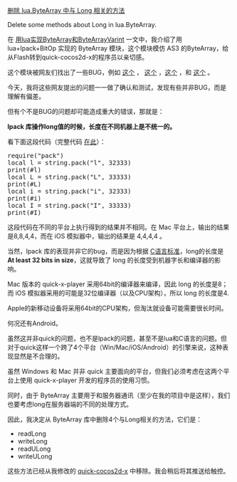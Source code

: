 [删除 lua.ByteArray 中与 Long 相关的方法](http://zengrong.net/post/2134.htm)

Delete some methods about Long in lua.ByteArray.

在 [用lua实现ByteArray和ByteArrayVarint][1] 一文中，我介绍了用 lua+lpack+BitOp 实现的 ByteArray 模块，这个模块模仿 AS3 的ByteArray，给从Flash转到quick-cocos2d-x的程序员以亲切感。

这个模块被网友们找出了一些BUG，例如 [这个][2] ， [这个][3] ，[这个][4] ，和 [这个][4] 。

今天，我将这些网友提出的问题一一做了确认和测试，发现有些并非BUG，而是理解有偏差。

但有个不是BUG的问题却可能造成重大的错误，那就是：<!--more-->

**lpack 库操作long值的时候，长度在不同机器上是不统一的。**

看下面这段代码（完整代码 [在此][8]）：

<pre lang="lua">
require("pack")
local l = string.pack("l", 32333)
print(#l)
local L = string.pack("L", 33333)
print(#L)
local i = string.pack("i", 32333)
print(#i)
local I = string.pack("I", 33333)
print(#I)
</pre>

这段代码在不同的平台上执行得到的结果并不相同。在 Mac 平台上，输出的结果是8,8,4,4，而在 iOS 模拟器中，输出的结果是 4,4,4,4 。

当然，lpack 库的表现并非它的bug，而是因为根据 [C语言标准][6]，long的长度是 **At least 32 bits in size**，这就导致了 long 的长度受到机器字长和编译器的影响。

Mac 版本的 quick-x-player 采用64bit的编译器来编译，因此 long 的长度是8；而 iOS 模拟器采用的可能是32位编译器（以及CPU架构），所以 long 的长度是4.

Apple的新移动设备将采用64bit的CPU架构，但淘汰就设备可能需要很长时间。

何况还有Android。

虽然这并非quick的问题，也不是lpack的问题，甚至不是lua和C语言的问题。但对于quick这样一个跨了4个平台（Win/Mac/iOS/Android）的引擎来说，这种表现显然是不合理的。

虽然 Windows 和 Mac 并非 quick 主要面向的平台，但我们必须考虑在这两个平台上使用 quick-x-player 开发的程序员的使用习惯。

同时，由于 ByteArray 主要用于和服务器通讯（至少在我的项目中是这样），我们也要考虑long在服务器端的不同的处理方式。

因此，我决定从 ByteArray 库中删除4个与Long相关的方法，它们是：

* readLong
* writeLong
* readULong
* writeULong

这些方法已经从我修改的 [quick-cocos2d-x][7] 中移除。我会稍后将其推送给触控。

[1]: http://zengrong.net/post/1968.htm
[2]: https://github.com/chukong/quick-cocos2d-x/issues/399
[3]: http://www.cocoachina.com/bbs/read.php?tid=207697
[4]: http://www.cocoachina.com/bbs/read.php?tid=213295
[5]: http://www.cocoachina.com/bbs/read.php?tid=207698
[6]: http://en.wikipedia.org/wiki/C_data_types
[7]: https://github.com/zrong/quick-cocos2d-x
[8]: https://github.com/zrong/quick-cocos2d-x/tree/zrong/samples/bytearray
